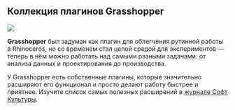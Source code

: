 ## Коллекция плагинов Grasshopper

![](/img/GRS_42/1657550817_grassplugins_cover.jpg#rounded)

**Grasshopper** был задуман как плагин для облегчения рутинной работы в Rhinoceros, но со временем стал целой средой для экспериментов — теперь в нём можно работать над самыми разными задачами: от анализа данных и проектирования до производства.

У Grasshopper есть собственные плагины, которые значительно расширяют его функционал и просто делают работу быстрее и приятнее. Изучите список самых полезных расширений в [журнале Софт Культуры](https://softculture.cc/blog/entries/articles/kollektsiya-plaginov-grasshopper).
